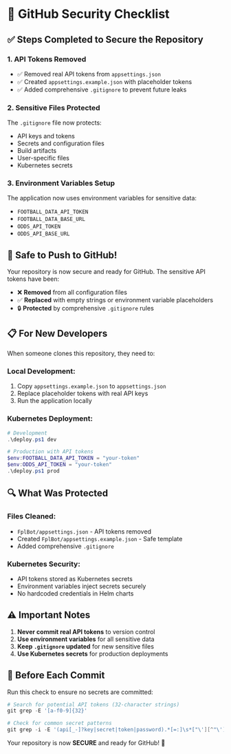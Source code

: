 # 🔐 GitHub Security Checklist

## ✅ Steps Completed to Secure the Repository

### 1. **API Tokens Removed**
- ✅ Removed real API tokens from `appsettings.json`
- ✅ Created `appsettings.example.json` with placeholder tokens
- ✅ Added comprehensive `.gitignore` to prevent future leaks

### 2. **Sensitive Files Protected**
The `.gitignore` file now protects:
- API keys and tokens
- Secrets and configuration files
- Build artifacts
- User-specific files
- Kubernetes secrets

### 3. **Environment Variables Setup**
The application now uses environment variables for sensitive data:
- `FOOTBALL_DATA_API_TOKEN`
- `FOOTBALL_DATA_BASE_URL`
- `ODDS_API_TOKEN`
- `ODDS_API_BASE_URL`

## 🚀 **Safe to Push to GitHub!**

Your repository is now secure and ready for GitHub. The sensitive API tokens have been:
- ❌ **Removed** from all configuration files
- ✅ **Replaced** with empty strings or environment variable placeholders
- 🔒 **Protected** by comprehensive `.gitignore` rules

## 📋 **For New Developers**

When someone clones this repository, they need to:

### Local Development:
1. Copy `appsettings.example.json` to `appsettings.json`
2. Replace placeholder tokens with real API keys
3. Run the application locally

### Kubernetes Deployment:
```powershell
# Development
.\deploy.ps1 dev

# Production with API tokens
$env:FOOTBALL_DATA_API_TOKEN = "your-token"
$env:ODDS_API_TOKEN = "your-token"
.\deploy.ps1 prod
```

## 🔍 **What Was Protected**

### Files Cleaned:
- `FplBot/appsettings.json` - API tokens removed
- Created `FplBot/appsettings.example.json` - Safe template
- Added comprehensive `.gitignore`

### Kubernetes Security:
- API tokens stored as Kubernetes secrets
- Environment variables inject secrets securely
- No hardcoded credentials in Helm charts

## ⚠️ **Important Notes**

1. **Never commit real API tokens** to version control
2. **Use environment variables** for all sensitive data
3. **Keep `.gitignore` updated** for new sensitive files
4. **Use Kubernetes secrets** for production deployments

## 🔄 **Before Each Commit**

Run this check to ensure no secrets are committed:
```powershell
# Search for potential API tokens (32-character strings)
git grep -E '[a-f0-9]{32}'

# Check for common secret patterns
git grep -i -E '(api[_-]?key|secret|token|password).*[=:]\s*["\'][^"\']{10,}'
```

Your repository is now **SECURE** and ready for GitHub! 🎉
